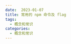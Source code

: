 ```yaml
---
date:  2023-01-07
title: 常用的 npm 命令及 flag
tags: 
  - 概念和常识
categories:
  - 概念和常识
---
```




```shell

```
